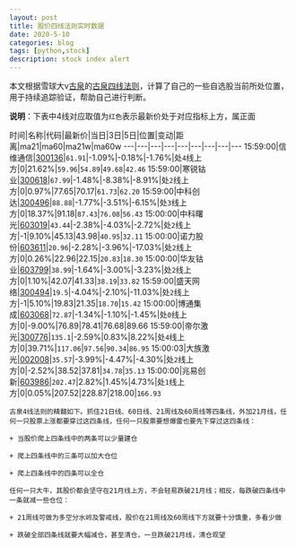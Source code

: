 ```yaml
---
layout: post
title: 股价四线法则实时数据
date: 2020-5-10
categories: blog
tags: [python,stock]
description: stock index alert
---
```



本文根据雪球大v[古泉](https://xueqiu.com/u/7148646888)的[古泉四线法则](https://xueqiu.com/7148646888/130498192)，计算了自己的一些自选股当前所处位置，用于持续追踪验证，帮助自己进行判断。

**说明**：下表中4线对应取值为`红色`表示最新价处于对应指标上方，属正面

时间|名称|代码|最新价|当日|3日|5日|位置|变动|距离|ma21|ma60|ma21w|ma60w
---|---|---|---|---|---|---|---|---
15:59:00|信维通信|[300136](https://xueqiu.com/S/SZ300136)|`61.91`|-1.09%|-0.18%|-1.76%|处`4`线上方|0|21.62%|`59.96`|`54.89`|`49.68`|`42.46`
15:59:00|寒锐钴业|[300618](https://xueqiu.com/S/SZ300618)|`67.99`|-1.48%|-8.38%|-8.91%|处`2`线上方|0|0.97%|77.65|70.17|`61.73`|`62.20`
15:59:00|中科创达|[300496](https://xueqiu.com/S/SZ300496)|`88.88`|-1.77%|-3.51%|-6.15%|处`3`线上方|0|18.37%|91.18|`87.43`|`76.08`|`56.43`
15:00:00|中科曙光|[603019](https://xueqiu.com/S/SH603019)|`43.44`|-2.38%|-4.03%|-2.72%|处`2`线上方|-1|9.10%|45.13|43.98|`40.95`|`32.11`
15:00:00|诺力股份|[603611](https://xueqiu.com/S/SH603611)|`20.96`|-2.28%|-3.96%|-17.03%|处`2`线上方|0|0.26%|22.96|22.15|`20.83`|`18.30`
15:00:00|华友钴业|[603799](https://xueqiu.com/S/SH603799)|`38.99`|-1.64%|-3.00%|-3.23%|处`2`线上方|0|1.10%|42.07|41.33|`38.19`|`33.82`
15:59:00|盛天网络|[300494](https://xueqiu.com/S/SZ300494)|`19.5`|-4.04%|-2.10%|-11.03%|处`2`线上方|-1|5.10%|19.83|21.35|`18.70`|`15.42`
15:00:00|博通集成|[603068](https://xueqiu.com/S/SH603068)|`72.87`|-1.34%|-1.10%|-1.45%|处`0`线上方|0|-9.00%|76.89|78.41|76.68|89.66
15:59:00|帝尔激光|[300776](https://xueqiu.com/S/SZ300776)|`135.1`|-2.59%|0.83%|8.22%|处`4`线上方|0|39.71%|`117.06`|`97.56`|`90.34`|`86.95`
15:00:03|大族激光|[002008](https://xueqiu.com/S/SZ002008)|`35.57`|-3.99%|-4.47%|-4.30%|处`2`线上方|0|-2.52%|38.52|37.81|`34.78`|`35.13`
15:00:00|兆易创新|[603986](https://xueqiu.com/S/SH603986)|`202.47`|2.82%|1.45%|4.73%|处`1`线上方|0|0.05%|207.52|228.87|218.00|`166.93`

```
古泉4线法则的精髓如下。抓住21日线、60日线、21周线及60周线等四条线，外加21月线，任何一只股票上涨都要穿过这四条线，任何一只股票要想爆雷也要先下穿过这四条线：

+ 当股价爬上四条线中的两条可以少量建仓

+ 爬上四条线中的三条可以加大仓位

+ 爬上四条线中的四条可以全仓

任何一只大牛，其股价都会坚守在21月线上方，不会轻易跌破21月线；相反，每跌破四条线中一条就减一些仓位：

+ 21周线可做为多空分水岭及警戒线，股价在21周线及60周线下方就要十分慎重，多看少做

+ 跌破全部四条线就要大幅减仓，甚至清仓，一旦跌破21月线，清仓观望
```